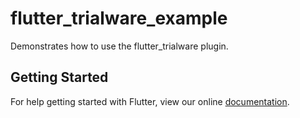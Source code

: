 # flutter_trialware_example

Demonstrates how to use the flutter_trialware plugin.

## Getting Started

For help getting started with Flutter, view our online
[documentation](https://flutter.io/).
